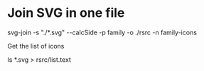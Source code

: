 # Join SVG in one file

svg-join -s "./*.svg" --calcSide -p family -o ./rsrc -n family-icons

Get the list of icons

ls *.svg > rsrc/list.text
